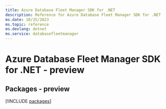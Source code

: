 ```yaml
---
title: Azure Database Fleet Manager SDK for .NET
description: Reference for Azure Database Fleet Manager SDK for .NET
ms.date: 10/25/2023
ms.topic: reference
ms.devlang: dotnet
ms.service: databasefleetmanager
---
```

# Azure Database Fleet Manager SDK for .NET - preview
## Packages - preview
[!INCLUDE [packages](database-fleet-manager-index.md)]